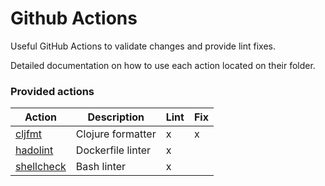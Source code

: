 # Github Actions

Useful GitHub Actions to validate changes and provide lint fixes.

Detailed documentation on how to use each action located on their folder.

### Provided actions


| Action                   | Description       | Lint | Fix |
|--------------------------|-------------------|------|-----|
| [cljfmt](cljfmt)         | Clojure formatter | x    | x   |
| [hadolint](hadolint)     | Dockerfile linter | x    |     |
| [shellcheck](shellcheck) | Bash linter       | x    |     |

